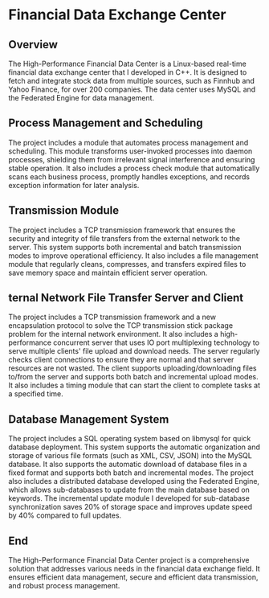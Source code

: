 # Financial Data Exchange Center #



## Overview ##
The High-Performance Financial Data Center is a Linux-based real-time financial data exchange center that I developed in C++. It is designed to fetch and integrate stock data from multiple sources, such as Finnhub and Yahoo Finance, for over 200 companies. The data center uses MySQL and the Federated Engine for data management.


## Process Management and Scheduling ##
The project includes a module that automates process management and scheduling. This module transforms user-invoked processes into daemon processes, shielding them from irrelevant signal interference and ensuring stable operation. It also includes a process check module that automatically scans each business process, promptly handles exceptions, and records exception information for later analysis.

## Transmission Module ##
The project includes a TCP transmission framework that ensures the security and integrity of file transfers from the external network to the server. This system supports both incremental and batch transmission modes to improve operational efficiency. It also includes a file management module that regularly cleans, compresses, and transfers expired files to save memory space and maintain efficient server operation.

## ternal Network File Transfer Server and Client ##
The project includes a TCP transmission framework and a new encapsulation protocol to solve the TCP transmission stick package problem for the internal network environment. It also includes a high-performance concurrent server that uses IO port multiplexing technology to serve multiple clients' file upload and download needs. The server regularly checks client connections to ensure they are normal and that server resources are not wasted. The client supports uploading/downloading files to/from the server and supports both batch and incremental upload modes. It also includes a timing module that can start the client to complete tasks at a specified time.

## Database Management System ##
The project includes a SQL operating system based on libmysql for quick database deployment. This system supports the automatic organization and storage of various file formats (such as XML, CSV, JSON) into the MySQL database. It also supports the automatic download of database files in a fixed format and supports both batch and incremental modes. The project also includes a distributed database developed using the Federated Engine, which allows sub-databases to update from the main database based on keywords. The incremental update module I developed for sub-database synchronization saves 20% of storage space and improves update speed by 40% compared to full updates.


## End ##
The High-Performance Financial Data Center project is a comprehensive solution that addresses various needs in the financial data exchange field. It ensures efficient data management, secure and efficient data transmission, and robust process management.
